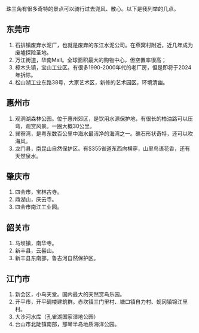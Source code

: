 珠三角有很多奇特的景点可以骑行过去兜风、散心。以下是我列举的几点。

## 东莞市
1. 石排镇废弃水泥厂，也就是废弃的东江水泥公司。在燕窝村附近，近几年成为废墟探险圣地。
2. 万江街道，华南Mall。全球面积最大的购物中心，但空置率很高；
3. 樟木头镇，宝山工业区。有很多1990-2000年代的老厂房，但是即将于2024年拆除。
4. 松山湖工业东路38号，大家艺术区，新修的艺术园区，环境清幽。


## 惠州市
1. 观洞湖森林公园。位于惠州郊区，是饮用水源保护地，有很长的柏油路可以压弯，观赏风景。一圈大概30公里。
2. 巽寮湾，是粤东数百公里中海水最洁净的海湾之一。礁石形状奇特，还可以吹海风。
3. 龙门县，南昆山自然保护区。有S355省道东西向横穿，山里鸟语花香，还有天然泉水。


## 肇庆市
1. 四会市，宝林古寺。
2. 鼎湖山，庆云寺。
3. 四会市南江工业园。
   

## 韶关市
1. 马坝镇，南华寺。
2. 新丰县，云髻山。
3. 新丰县东南部，鲁古河自然保护区。

## 江门市
1. 新会区，小鸟天堂。国内最大的天然赏鸟乐园。
2. 开平市，开平碉楼建筑群。赤坎镇三门里村、塘口镇自力村、蚬冈镇锦江里村。
3. 大沙河水库（孔雀湖国家湿地公园）
4. 台山市北陡镇南部，那琴半岛地质海洋公园。
   

